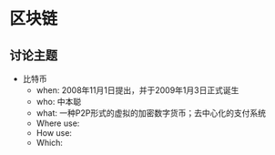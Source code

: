 # 区块链

## 讨论主题

- 比特币
  - when: 2008年11月1日提出，并于2009年1月3日正式诞生
  - who: 中本聪
  - what: 一种P2P形式的虚拟的加密数字货币；去中心化的支付系统
  - Where use:
  - How use:
  - Which: